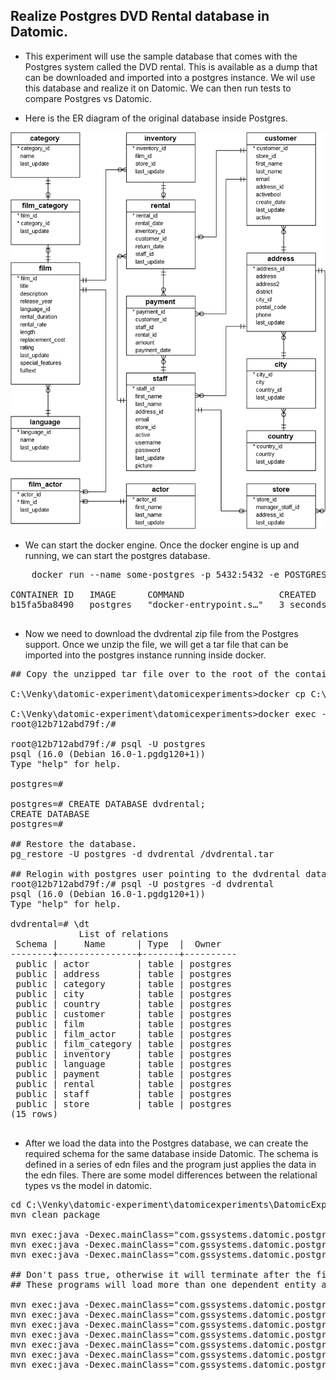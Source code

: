 ## Realize Postgres DVD Rental database in Datomic.

* This experiment will use the sample database that comes with the Postgres system called the DVD rental. This is available as a dump that can be downloaded and imported into a postgres instance. We wil use this database and realize it on Datomic. We can then run tests to compare Postgres vs Datomic. 

* Here is the ER diagram of the original database inside Postgres.
<img src="./images/dvd-rental-sample-database-diagram.png" />

* We can start the docker engine. Once the docker engine is up and running, we can start the postgres database. 

<pre>
    docker run --name some-postgres -p 5432:5432 -e POSTGRES_PASSWORD=Ganesh20022002 -d postgres

CONTAINER ID   IMAGE      COMMAND                  CREATED         STATUS         PORTS                    NAMES
b15fa5ba8490   postgres   "docker-entrypoint.s…"   3 seconds ago   Up 3 seconds   0.0.0.0:5432->5432/tcp   some-postgres

</pre>

* Now we need to download the dvdrental zip file from the Postgres support. Once we unzip the file, we will get a tar file that can be imported into the postgres instance running inside docker. 

<pre>
## Copy the unzipped tar file over to the root of the container. 

C:\Venky\datomic-experiment\datomicexperiments>docker cp C:\venky\dvdrental.tar some-postgres:/

C:\Venky\datomic-experiment\datomicexperiments>docker exec -it some-postgres bash
root@12b712abd79f:/#

root@12b712abd79f:/# psql -U postgres
psql (16.0 (Debian 16.0-1.pgdg120+1))
Type "help" for help.

postgres=#

postgres=# CREATE DATABASE dvdrental;
CREATE DATABASE
postgres=#

## Restore the database.
pg_restore -U postgres -d dvdrental /dvdrental.tar

## Relogin with postgres user pointing to the dvdrental database. 
root@12b712abd79f:/# psql -U postgres -d dvdrental
psql (16.0 (Debian 16.0-1.pgdg120+1))
Type "help" for help.

dvdrental=# \dt
             List of relations
 Schema |     Name      | Type  |  Owner
--------+---------------+-------+----------
 public | actor         | table | postgres
 public | address       | table | postgres
 public | category      | table | postgres
 public | city          | table | postgres
 public | country       | table | postgres
 public | customer      | table | postgres
 public | film          | table | postgres
 public | film_actor    | table | postgres
 public | film_category | table | postgres
 public | inventory     | table | postgres
 public | language      | table | postgres
 public | payment       | table | postgres
 public | rental        | table | postgres
 public | staff         | table | postgres
 public | store         | table | postgres
(15 rows)

</pre>

* After we load the data into the Postgres database, we can create the required schema for the same database inside Datomic. The schema is defined in a series of edn files and the program just applies the data in the edn files. There are some model differences between the relational types vs the model in datomic. 

<pre>
cd C:\Venky\datomic-experiment\datomicexperiments\DatomicExperiments
mvn clean package

mvn exec:java -Dexec.mainClass="com.gssystems.datomic.postgres.ActorsLoad" -Dexec.args="true"
mvn exec:java -Dexec.mainClass="com.gssystems.datomic.postgres.AddressLoad" -Dexec.args="true"
mvn exec:java -Dexec.mainClass="com.gssystems.datomic.postgres.CategoriesLoad"  -Dexec.args="true" 

## Don't pass true, otherwise it will terminate after the first dependent load...
## These programs will load more than one dependent entity and then load the main ## one.

mvn exec:java -Dexec.mainClass="com.gssystems.datomic.postgres.LoadStore"
mvn exec:java -Dexec.mainClass="com.gssystems.datomic.postgres.LoadStaff"
mvn exec:java -Dexec.mainClass="com.gssystems.datomic.postgres.LoadCustomer"
mvn exec:java -Dexec.mainClass="com.gssystems.datomic.postgres.LoadFilm"
mvn exec:java -Dexec.mainClass="com.gssystems.datomic.postgres.LoadInventory"
mvn exec:java -Dexec.mainClass="com.gssystems.datomic.postgres.LoadRental"
mvn exec:java -Dexec.mainClass="com.gssystems.datomic.postgres.LoadPayment"
</pre>